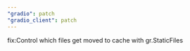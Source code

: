 ```yaml
---
"gradio": patch
"gradio_client": patch
---
```


fix:Control which files get moved to cache with gr.StaticFiles
